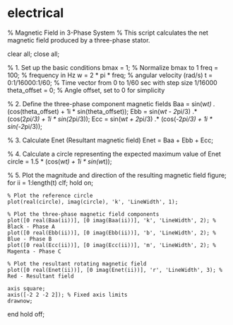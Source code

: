 # electrical
% Magnetic Field in 3-Phase System
% This script calculates the net magnetic field produced by a three-phase stator.

clear all; close all;

% 1. Set up the basic conditions
bmax = 1;  % Normalize bmax to 1
freq = 100; % frequency in Hz
w = 2 * pi * freq; % angular velocity (rad/s)
t = 0:1/16000:1/60; % Time vector from 0 to 1/60 sec with step size 1/16000
theta_offset = 0; % Angle offset, set to 0 for simplicity

% 2. Define the three-phase component magnetic fields
Baa = sin(w*t) .* (cos(theta_offset) + 1i * sin(theta_offset));
Ebb = sin(w*t - 2*pi/3) .* (cos(2*pi/3) + 1i * sin(2*pi/3));
Ecc = sin(w*t + 2*pi/3) .* (cos(-2*pi/3) + 1i * sin(-2*pi/3));

% 3. Calculate Enet (Resultant magnetic field)
Enet = Baa + Ebb + Ecc;

% 4. Calculate a circle representing the expected maximum value of Enet
circle = 1.5 * (cos(w*t) + 1i * sin(w*t));

% 5. Plot the magnitude and direction of the resulting magnetic field
figure;
for ii = 1:length(t)
    clf;
    hold on;

    % Plot the reference circle
    plot(real(circle), imag(circle), 'k', 'LineWidth', 1);

    % Plot the three-phase magnetic field components
    plot([0 real(Baa(ii))], [0 imag(Baa(ii))], 'k', 'LineWidth', 2); % Black - Phase A
    plot([0 real(Ebb(ii))], [0 imag(Ebb(ii))], 'b', 'LineWidth', 2); % Blue - Phase B
    plot([0 real(Ecc(ii))], [0 imag(Ecc(ii))], 'm', 'LineWidth', 2); % Magenta - Phase C

    % Plot the resultant rotating magnetic field
    plot([0 real(Enet(ii))], [0 imag(Enet(ii))], 'r', 'LineWidth', 3); % Red - Resultant field

    axis square;
    axis([-2 2 -2 2]); % Fixed axis limits
    drawnow;
end
hold off;
